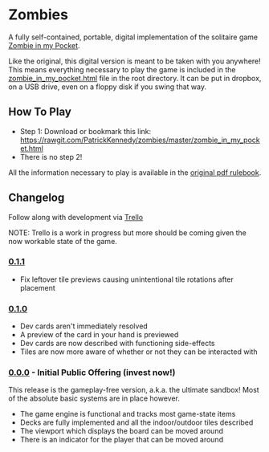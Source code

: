 # Zombies

A fully self-contained, portable, digital implementation of the solitaire game
[Zombie in my Pocket](https://boardgamegeek.com/boardgame/33468/zombie-my-pocket).

Like the original, this digital version is meant to be taken with you anywhere!
This means everything necessary to play the game is included in the
[zombie_in_my_pocket.html](https://rawgit.com/PatrickKennedy/zombies/master/zombie_in_my_pocket.html) file in the root directory. It can be put in dropbox,
on a USB drive, even on a floppy disk if you swing that way.

## How To Play
 * Step 1: Download or bookmark this link: https://rawgit.com/PatrickKennedy/zombies/master/zombie_in_my_pocket.html
 * There is no step 2!

All the information necessary to play is available in the
[original pdf rulebook](https://github.com/PatrickKennedy/zombies/blob/master/Zombie_in_my_Pocket.pdf).

## Changelog

Follow along with development via [Trello](https://trello.com/b/hPzZSV3X/zombies)

NOTE: Trello is a work in progress but more should be coming given the now
workable state of the game.

### [0.1.1](https://rawgit.com/PatrickKennedy/zombies/0.1.1/zombie_in_my_pocket.html)
 * Fix leftover tile previews causing unintentional tile rotations after placement

### [0.1.0](https://rawgit.com/PatrickKennedy/zombies/0.1.0/zombie_in_my_pocket.html)
 * Dev cards aren't immediately resolved
 * A preview of the card in your hand is previewed
 * Dev cards are now described with functioning side-effects
 * Tiles are now more aware of whether or not they can be interacted with


### [0.0.0](https://rawgit.com/PatrickKennedy/zombies/0.0.0/zombie_in_my_pocket.html) - Initial Public Offering (invest now!)

This release is the gameplay-free version, a.k.a. the ultimate sandbox!
Most of the absolute basic systems are in place however.
 * The game engine is functional and tracks most game-state items
 * Decks are fully implemented and all the indoor/outdoor tiles described
 * The viewport which displays the board can be moved around
 * There is an indicator for the player that can be moved around
